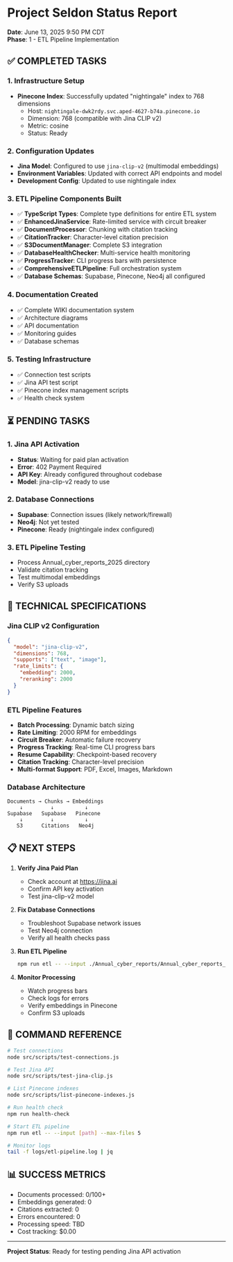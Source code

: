 # Project Seldon Status Report
**Date**: June 13, 2025 9:50 PM CDT  
**Phase**: 1 - ETL Pipeline Implementation

## ✅ COMPLETED TASKS

### 1. Infrastructure Setup
- **Pinecone Index**: Successfully updated "nightingale" index to 768 dimensions
  - Host: `nightingale-dwk2rdy.svc.aped-4627-b74a.pinecone.io`
  - Dimension: 768 (compatible with Jina CLIP v2)
  - Metric: cosine
  - Status: Ready

### 2. Configuration Updates
- **Jina Model**: Configured to use `jina-clip-v2` (multimodal embeddings)
- **Environment Variables**: Updated with correct API endpoints and model
- **Development Config**: Updated to use nightingale index

### 3. ETL Pipeline Components Built
- ✅ **TypeScript Types**: Complete type definitions for entire ETL system
- ✅ **EnhancedJinaService**: Rate-limited service with circuit breaker
- ✅ **DocumentProcessor**: Chunking with citation tracking  
- ✅ **CitationTracker**: Character-level citation precision
- ✅ **S3DocumentManager**: Complete S3 integration
- ✅ **DatabaseHealthChecker**: Multi-service health monitoring
- ✅ **ProgressTracker**: CLI progress bars with persistence
- ✅ **ComprehensiveETLPipeline**: Full orchestration system
- ✅ **Database Schemas**: Supabase, Pinecone, Neo4j all configured

### 4. Documentation Created
- ✅ Complete WIKI documentation system
- ✅ Architecture diagrams
- ✅ API documentation
- ✅ Monitoring guides
- ✅ Database schemas

### 5. Testing Infrastructure
- ✅ Connection test scripts
- ✅ Jina API test script
- ✅ Pinecone index management scripts
- ✅ Health check system

## ⏳ PENDING TASKS

### 1. Jina API Activation
- **Status**: Waiting for paid plan activation
- **Error**: 402 Payment Required
- **API Key**: Already configured throughout codebase
- **Model**: jina-clip-v2 ready to use

### 2. Database Connections
- **Supabase**: Connection issues (likely network/firewall)
- **Neo4j**: Not yet tested
- **Pinecone**: Ready (nightingale index configured)

### 3. ETL Pipeline Testing
- Process Annual_cyber_reports_2025 directory
- Validate citation tracking
- Test multimodal embeddings
- Verify S3 uploads

## 🔧 TECHNICAL SPECIFICATIONS

### Jina CLIP v2 Configuration
```json
{
  "model": "jina-clip-v2",
  "dimensions": 768,
  "supports": ["text", "image"],
  "rate_limits": {
    "embedding": 2000,
    "reranking": 2000
  }
}
```

### ETL Pipeline Features
- **Batch Processing**: Dynamic batch sizing
- **Rate Limiting**: 2000 RPM for embeddings
- **Circuit Breaker**: Automatic failure recovery
- **Progress Tracking**: Real-time CLI progress bars
- **Resume Capability**: Checkpoint-based recovery
- **Citation Tracking**: Character-level precision
- **Multi-format Support**: PDF, Excel, Images, Markdown

### Database Architecture
```
Documents → Chunks → Embeddings
    ↓         ↓          ↓
Supabase   Supabase   Pinecone
    ↓         ↓          ↓
   S3      Citations   Neo4j
```

## 📋 NEXT STEPS

1. **Verify Jina Paid Plan**
   - Check account at https://jina.ai
   - Confirm API key activation
   - Test jina-clip-v2 model

2. **Fix Database Connections**
   - Troubleshoot Supabase network issues
   - Test Neo4j connection
   - Verify all health checks pass

3. **Run ETL Pipeline**
   ```bash
   npm run etl -- --input ./Annual_cyber_reports/Annual_cyber_reports_2025
   ```

4. **Monitor Processing**
   - Watch progress bars
   - Check logs for errors
   - Verify embeddings in Pinecone
   - Confirm S3 uploads

## 🚀 COMMAND REFERENCE

```bash
# Test connections
node src/scripts/test-connections.js

# Test Jina API
node src/scripts/test-jina-clip.js

# List Pinecone indexes
node src/scripts/list-pinecone-indexes.js

# Run health check
npm run health-check

# Start ETL pipeline
npm run etl -- --input [path] --max-files 5

# Monitor logs
tail -f logs/etl-pipeline.log | jq
```

## 📊 SUCCESS METRICS

- Documents processed: 0/100+
- Embeddings generated: 0
- Citations extracted: 0
- Errors encountered: 0
- Processing speed: TBD
- Cost tracking: $0.00

---

**Project Status**: Ready for testing pending Jina API activation